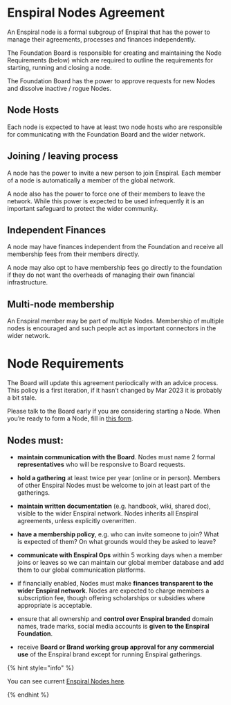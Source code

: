 # Enspiral Nodes Agreement

An Enspiral node is a formal subgroup of Enspiral that has the power to manage their agreements, processes and finances independently.

The Foundation Board is responsible for creating and maintaining the Node Requirements (below) which are required to outline the requirements for starting, running and closing a node. 

The Foundation Board has the power to approve requests for new Nodes and dissolve inactive / rogue Nodes.

## Node Hosts

Each node is expected to have at least two node hosts who are responsible for communicating with the Foundation Board and the wider network.

## Joining / leaving process

A node has the power to invite a new person to join Enspiral. Each member of a node is automatically a member of the global network. 

A node also has the power to force one of their members to leave the network. While this power is expected to be used infrequently it is an important safeguard to protect the wider community.

## Independent Finances

A node may have finances independent from the Foundation and receive all membership fees from their members directly. 

A node may also opt to have membership fees go directly to the foundation if they do not want the overheads of managing their own financial infrastructure.

## Multi-node membership

An Enspiral member may be part of multiple Nodes. Membership of multiple nodes is encouraged and such people act as important connectors in the wider network.

# Node Requirements

The Board will update this agreement periodically with an advice process. This policy is a first iteration, if it hasn’t changed by Mar 2023 it is probably a bit stale.

Please talk to the Board early if you are considering starting a Node. When you’re ready to form a Node, fill in [this form](https://docs.google.com/forms/d/1tcWPO7LE78jSP8wmIH7r95cSyg-HhW5TGnOY4BOvyhQ/edit).


## Nodes must:

* **maintain communication with the Board**. Nodes must name 2 formal **representatives** who will be responsive to Board requests.

* **hold a gathering** at least twice per year (online or in person). Members of other Enspiral Nodes must be welcome to join at least part of the gatherings.

* **maintain written documentation** (e.g. handbook, wiki, shared doc), visible to the wider Enspiral network. Nodes inherits all Enspiral agreements, unless explicitly overwritten.

* **have a membership policy**, e.g. who can invite someone to join? What is expected of them? On what grounds would they be asked to leave?

* **communicate with Enspiral Ops** within 5 working days when a member joins or leaves so we can maintain our global member database and add them to our global communication platforms.

* if financially enabled, Nodes must make **finances transparent to the wider Enspiral network**. Nodes are expected to charge members a subscription fee, though offering scholarships or subsidies where appropriate is acceptable.

* ensure that all ownership and **control over Enspiral branded** domain names, trade marks, social media accounts is **given to the Enspiral Foundation**.

* receive **Board or Brand working group approval for any commercial use** of the Enspiral brand except for running Enspiral gatherings.


{% hint style="info" %}

You can see current [Enspiral Nodes here](../nodes/README.md).

{% endhint %}

